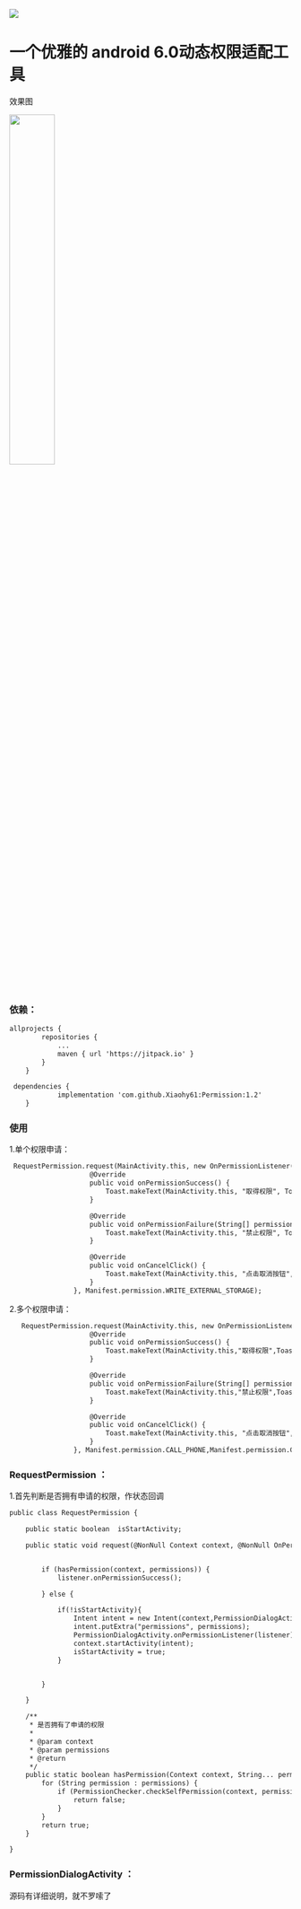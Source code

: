 [![](https://jitpack.io/v/Xiaohy61/Permission.svg)](https://jitpack.io/#Xiaohy61/Permission)
# 一个优雅的 android 6.0动态权限适配工具

效果图


<img width="40%" height="40%" src="https://img-blog.csdn.net/20180508153227302?watermark/2/text/aHR0cHM6Ly9ibG9nLmNzZG4ubmV0L3hoeTYx/font/5a6L5L2T/fontsize/400/fill/I0JBQkFCMA==/dissolve/70"/>



### 依赖：

``` xml
allprojects {
		repositories {
			...
			maven { url 'https://jitpack.io' }
		}
	}
```
``` xml
 dependencies {
	        implementation 'com.github.Xiaohy61:Permission:1.2'
	}

```

### 使用
1.单个权限申请：

```xml
 RequestPermission.request(MainActivity.this, new OnPermissionListener() {
                    @Override
                    public void onPermissionSuccess() {
                        Toast.makeText(MainActivity.this, "取得权限", Toast.LENGTH_SHORT).show();
                    }

                    @Override
                    public void onPermissionFailure(String[] permission) {
                        Toast.makeText(MainActivity.this, "禁止权限", Toast.LENGTH_SHORT).show();
                    }

                    @Override
                    public void onCancelClick() {
                        Toast.makeText(MainActivity.this, "点击取消按钮", Toast.LENGTH_SHORT).show();
                    }
                }, Manifest.permission.WRITE_EXTERNAL_STORAGE);
```
2.多个权限申请：
```xml
   RequestPermission.request(MainActivity.this, new OnPermissionListener() {
                    @Override
                    public void onPermissionSuccess() {
                        Toast.makeText(MainActivity.this,"取得权限",Toast.LENGTH_SHORT).show();
                    }

                    @Override
                    public void onPermissionFailure(String[] permission) {
                        Toast.makeText(MainActivity.this,"禁止权限",Toast.LENGTH_SHORT).show();
                    }

                    @Override
                    public void onCancelClick() {
                        Toast.makeText(MainActivity.this, "点击取消按钮", Toast.LENGTH_SHORT).show();
                    }
                }, Manifest.permission.CALL_PHONE,Manifest.permission.CAMERA);
```
### RequestPermission ：
1.首先判断是否拥有申请的权限，作状态回调
```xml
public class RequestPermission {

    public static boolean  isStartActivity;

    public static void request(@NonNull Context context, @NonNull OnPermissionListener listener, @NonNull String... permissions) {


        if (hasPermission(context, permissions)) {
            listener.onPermissionSuccess();

        } else {

            if(!isStartActivity){
                Intent intent = new Intent(context,PermissionDialogActivity.class);
                intent.putExtra("permissions", permissions);
                PermissionDialogActivity.onPermissionListener(listener);
                context.startActivity(intent);
                isStartActivity = true;
            }


        }

    }

    /**
     * 是否拥有了申请的权限
     *
     * @param context
     * @param permissions
     * @return
     */
    public static boolean hasPermission(Context context, String... permissions) {
        for (String permission : permissions) {
            if (PermissionChecker.checkSelfPermission(context, permission) != PackageManager.PERMISSION_GRANTED) {
                return false;
            }
        }
        return true;
    }

}

```
### PermissionDialogActivity ：
源码有详细说明，就不罗嗦了

